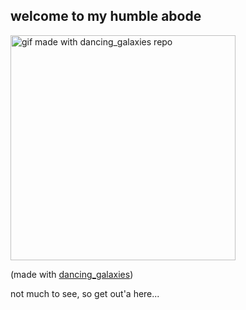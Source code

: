 ## welcome to my humble abode

<img src="t_span.gif" alt="gif made with dancing_galaxies repo" width="360"/>

(made with [dancing_galaxies](https://github.com/deliriousMathematician/dancing_galaxies))

not much to see, so get out'a here...
<!--
**deliriousMathematician/deliriousMathematician** is a ✨ _special_ ✨ repository because its `README.md` (this file) appears on your GitHub profile.

Here are some ideas to get you started:

- 🔭 I’m currently working on ...
- 🌱 I’m currently learning ...
- 👯 I’m looking to collaborate on ...
- 🤔 I’m looking for help with ...
- 💬 Ask me about ...
- 📫 How to reach me: ...
- 😄 Pronouns: ...
- ⚡ Fun fact: ...
-->
